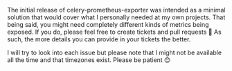 The initial release of celery-prometheus-exporter was intended as a minimal
solution that would cover what I personally needed at my own projects. That
being said, you might need completely different kinds of metrics being
exposed. If you do, please feel free to create tickets and pull requests 🙂 As
such, the more details you can provide in your tickets the better.

I will try to look into each issue but please note that I might not be available
all the time and that timezones exist. Please be patient 😊
